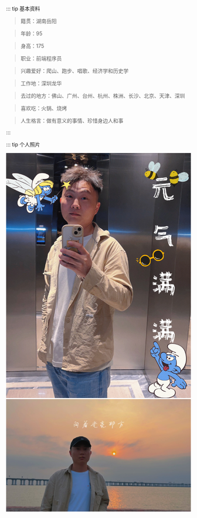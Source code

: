 ::: tip  基本资料

> 籍贯：湖南岳阳

> 年龄：95

> 身高：175

> 职业：前端程序员

> 兴趣爱好：爬山、跑步、唱歌、经济学和历史学

> 工作地：深圳龙华

> 去过的地方：佛山、广州、台州、杭州、株洲、长沙、北京、天津、深圳

> 喜欢吃：火锅、烧烤

> 人生格言：做有意义的事情、珍惜身边人和事

:::


::: tip  个人照片

<img src="./static/user1.jpg">
<img src="./static/user.jpeg">

